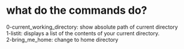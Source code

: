 # what do the commands do?
0-current_working_directory: show absolute path of current directory<br/>
1-listit: displays a list of the contents of your current directory.<br/>
2-bring_me_home: change to home directory